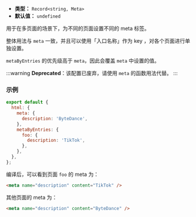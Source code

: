 - **类型：** `Record<string, Meta>`
- **默认值：** `undefined`

用于在多页面的场景下，为不同的页面设置不同的 meta 标签。

整体用法与 `meta` 一致，并且可以使用「入口名称」作为 key ，对各个页面进行单独设置。

`metaByEntries` 的优先级高于 `meta`，因此会覆盖 `meta` 中设置的值。

:::warning
**Deprecated**：该配置已废弃，请使用 `meta` 的函数用法代替。
:::

### 示例

```js
export default {
  html: {
    meta: {
      description: 'ByteDance',
    },
    metaByEntries: {
      foo: {
        description: 'TikTok',
      },
    },
  },
};
```

编译后，可以看到页面 `foo` 的 meta 为：

```html
<meta name="description" content="TikTok" />
```

其他页面的 meta 为：

```html
<meta name="description" content="ByteDance" />
```
